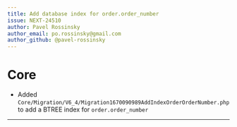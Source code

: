 ```yaml
---
title: Add database index for order.order_number
issue: NEXT-24510
author: Pavel Rossinsky
author_email: po.rossinsky@gmail.com
author_github: @pavel-rossinsky
---
```

# Core
* Added `Core/Migration/V6_4/Migration1670090989AddIndexOrderOrderNumber.php` to add a BTREE index for `order.order_number`
___

